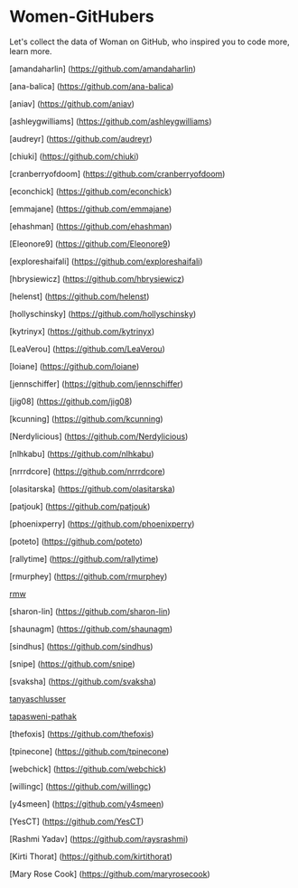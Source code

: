# Women-GitHubers
Let's collect the data of Woman on GitHub, who inspired you to code more, learn more.

[amandaharlin] (https://github.com/amandaharlin)

[ana-balica] (https://github.com/ana-balica)

[aniav] (https://github.com/aniav)

[ashleygwilliams] (https://github.com/ashleygwilliams)

[audreyr] (https://github.com/audreyr)

[chiuki] (https://github.com/chiuki)

[cranberryofdoom] (https://github.com/cranberryofdoom)

[econchick] (https://github.com/econchick)

[emmajane] (https://github.com/emmajane)

[ehashman] (https://github.com/ehashman)

[Eleonore9] (https://github.com/Eleonore9)

[exploreshaifali] (https://github.com/exploreshaifali)

[hbrysiewicz] (https://github.com/hbrysiewicz)

[helenst] (https://github.com/helenst)

[hollyschinsky] (https://github.com/hollyschinsky)

[kytrinyx] (https://github.com/kytrinyx)

[LeaVerou] (https://github.com/LeaVerou)

[loiane] (https://github.com/loiane)

[jennschiffer] (https://github.com/jennschiffer)

[jig08] (https://github.com/jig08)

[kcunning] (https://github.com/kcunning)

[Nerdylicious] (https://github.com/Nerdylicious)

[nlhkabu] (https://github.com/nlhkabu)

[nrrrdcore] (https://github.com/nrrrdcore)

[olasitarska] (https://github.com/olasitarska)

[patjouk] (https://github.com/patjouk)

[phoenixperry] (https://github.com/phoenixperry)

[poteto] (https://github.com/poteto)

[rallytime] (https://github.com/rallytime)

[rmurphey] (https://github.com/rmurphey)

[rmw](https://github.com/rmw)

[sharon-lin] (https://github.com/sharon-lin)

[shaunagm] (https://github.com/shaunagm)

[sindhus] (https://github.com/sindhus)

[snipe] (https://github.com/snipe)

[svaksha] (https://github.com/svaksha)

[tanyaschlusser](https://github.com/tanyaschlusser)

[tapasweni-pathak](https://github.com/tapasweni-pathak)

[thefoxis] (https://github.com/thefoxis)

[tpinecone] (https://github.com/tpinecone)

[webchick] (https://github.com/webchick)

[willingc] (https://github.com/willingc)

[y4smeen] (https://github.com/y4smeen)

[YesCT] (https://github.com/YesCT)

[Rashmi Yadav] (https://github.com/raysrashmi)

[Kirti Thorat] (https://github.com/kirtithorat)

[Mary Rose Cook] (https://github.com/maryrosecook)
